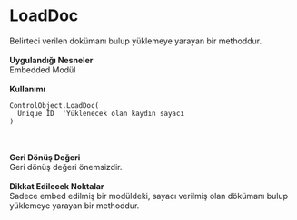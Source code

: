 # LoadDoc

Belirteci verilen dokümanı bulup yüklemeye yarayan bir methoddur.\
\
**Uygulandığı Nesneler**\
Embedded Modül\
\
**Kullanımı**

```
ControlObject.LoadDoc(
  Unique ID  'Yüklenecek olan kaydın sayacı
)
```

\
\
**Geri Dönüş Değeri**\
Geri dönüş değeri önemsizdir.\
\
**Dikkat Edilecek Noktalar**\
Sadece embed edilmiş bir modüldeki, sayacı verilmiş olan dökümanı bulup yüklemeye yarayan bir methoddur.
